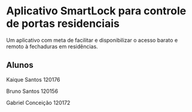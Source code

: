 # Aplicativo SmartLock para controle de portas residenciais
Um aplicativo com meta de facilitar e disponibilizar o acesso barato e remoto à fechaduras em residências.
## Alunos
Kaique Santos 120176


Bruno Santos 120156


Gabriel Conceição 120172
